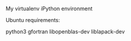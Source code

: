 My virtualenv iPython environment

Ubuntu requirements:

python3 gfortran libopenblas-dev liblapack-dev
